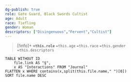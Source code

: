 ```yaml
---
dg-publish: true
role: Gate Guard, Black Swords Cultist
age: Adult
race: Tiefling
gender: Woman
descriptors: ["Disingenuous","Fervent","Cultist"]
---
```


> [!info]+
> **`=this.role`**
> `=this.age` `=this.race` `=this.gender`
> `=this.descriptors` 

```dataview
TABLE WITHOUT ID
	file.link AS "§", 
	x AS "Interactions" FROM "Journal"
FLATTEN x WHERE contains(x,split(this.file.name," ")[0])
SORT file.name DESC
```
